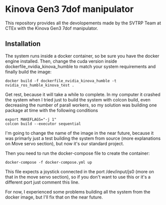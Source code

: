 # Kinova Gen3 7dof manipulator

This repository provides all the devolopements made by the SVTRP Team at CTEx with the Kinova Gen3 7dof manipulator. 


## Installation

The system runs inside a docker container, so be sure you have the docker engine installed. Then, change the cuda version inside dockerfile_nvidia_kinova_humble to match your system requirements and finally build the image:

    docker build -f dockerfile_nvidia_kinova_humble -t nvidia_ros_humble_kinova_test .

Get rest, because it will take a while to complete. In my computer it crashed the system when I tried just to build the system with colcon build, even decreasing the number of parall workers, so my solution was building one package at time with the following conditions

    export MAKEFLAGS="-j 1"
    colcon build --executor sequential

I'm going to change the name of the image in the near future, because it was primarly just a test building the system from source (more explanations on Move servo section), but now it's our standard project. 

Then you need to run the docker-compose file to create the container:

    docker-compose -f docker-compose.yml up

This file expects a joystick connected in the port /dev/input/js0 (more on that in the move servo section), so if you don't want to use this or it's a different port just comment this line. 







For now, I experienced some problems building all the system from the docker image, but I'll fix that on the near future. 




